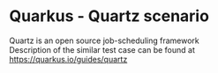 # Quarkus - Quartz scenario
Quartz is an open source job-scheduling framework  
Description of the similar test case can be found at https://quarkus.io/guides/quartz